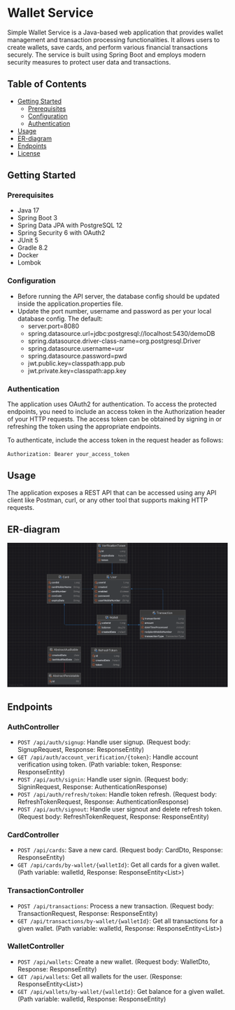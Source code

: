 # Wallet Service

Simple Wallet Service is a Java-based web application that provides wallet management and transaction processing
functionalities. It allows users to create wallets, save cards, and perform various financial transactions securely. The
service is built using Spring Boot and employs modern security measures to protect user data and transactions.

## Table of Contents

- [Getting Started](#getting-started)
    - [Prerequisites](#prerequisites)
    - [Configuration](#configuration)
    - [Authentication](#authentication)
- [Usage](#usage)
- [ER-diagram](#er-diagram)
- [Endpoints](#endpoints)
- [License](#license)

## Getting Started

### Prerequisites

- Java 17
- Spring Boot 3
- Spring Data JPA with PostgreSQL 12
- Spring Security 6 with OAuth2
- JUnit 5
- Gradle 8.2
- Docker
- Lombok

### Configuration

- Before running the API server, the database config should be updated inside the application.properties file.
- Update the port number, username and password as per your local database config. The default:
    - server.port=8080
    - spring.datasource.url=jdbc:postgresql://localhost:5430/demoDB
    - spring.datasource.driver-class-name=org.postgresql.Driver
    - spring.datasource.username=usr
    - spring.datasource.password=pwd
    - jwt.public.key=classpath:app.pub
    - jwt.private.key=classpath:app.key

### Authentication

The application uses OAuth2 for authentication. To access the protected endpoints, you need to include an access
token in the Authorization header of your HTTP requests. The access token can be obtained by signing in or refreshing
the token using the appropriate endpoints.

To authenticate, include the access token in the request header as follows:

`Authorization: Bearer your_access_token`

## Usage

The application exposes a REST API that can be accessed using any API client like Postman, curl, or any other tool
that supports making HTTP requests.

## ER-diagram

![Logo](ER-diagram.png)

## Endpoints

### AuthController

- `POST /api/auth/signup`: Handle user signup. (Request body: SignupRequest, Response: ResponseEntity<String>)
- `GET /api/auth/account_verification/{token}`: Handle account verification using token. (Path variable: token,
  Response: ResponseEntity<String>)
- `POST /api/auth/signin`: Handle user signin. (Request body: SigninRequest, Response: AuthenticationResponse)
- `POST /api/auth/refresh/token`: Handle token refresh. (Request body: RefreshTokenRequest, Response:
  AuthenticationResponse)
- `POST /api/auth/signout`: Handle user signout and delete refresh token. (Request body: RefreshTokenRequest, Response:
  ResponseEntity<String>)

### CardController

- `POST /api/cards`: Save a new card. (Request body: CardDto, Response: ResponseEntity<Card>)
- `GET /api/cards/by-wallet/{walletId}`: Get all cards for a given wallet. (Path variable: walletId, Response:
  ResponseEntity<List<CardDto>>)

### TransactionController

- `POST /api/transactions`: Process a new transaction. (Request body: TransactionRequest, Response:
  ResponseEntity<Transaction>)
- `GET /api/transactions/by-wallet/{walletId}`: Get all transactions for a given wallet. (Path variable: walletId,
  Response: ResponseEntity<List<TransactionResponse>>)

### WalletController

- `POST /api/wallets`: Create a new wallet. (Request body: WalletDto, Response: ResponseEntity<Wallet>)
- `GET /api/wallets`: Get all wallets for the user. (Response: ResponseEntity<List<WalletDto>>)
- `GET /api/wallets/by-wallet/{walletId}`: Get balance for a given wallet. (Path variable: walletId, Response:
  ResponseEntity<String>)

